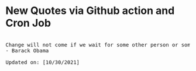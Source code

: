 # New Quotes via Github action and Cron Job

<pre>
<!-- #quote -->
Change will not come if we wait for some other person or some other time. We are the ones we've been waiting for. We are the change that we seek.
- Barack Obama

Updated on: [10/30/2021]
<!-- #quoteEnd -->
</pre>
